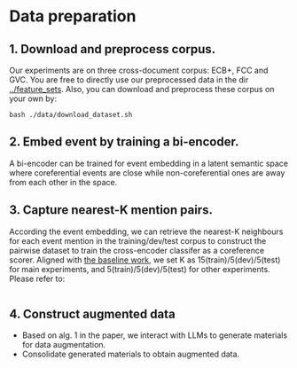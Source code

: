 # Data preparation 
## 1. Download and preprocess corpus.
Our experiments are on three cross-document corpus: ECB+, FCC and GVC.
You are free to directly use our preprocessed data in the dir [../feature_sets](https://github.com/Danield21/Rationale4CDECR/tree/main/feature_sets). Also, you can download and preprocess these corpus on your own by:
```
bash ./data/download_dataset.sh 
``` 

## 2. Embed event by training a bi-encoder.
A bi-encoder can be trained for event embedding in a latent semantic space where coreferential events are close while non-coreferential ones are away from each other in the space.


## 3. Capture nearest-K mention pairs.   
According the event embedding, we can retrieve the nearest-K neighbours for each event mention in the training/dev/test corpus to construct the pairwise dataset to train the cross-encoder classifer as a coreference scorer. Aligned with [the baseline work](https://aclanthology.org/2021.emnlp-main.106.pdf), we set K as 15(train)/5(dev)/5(test) for main experiments, and 5(train)/5(dev)/5(test) for other experiments. Please refer to:
```

```



## 4. Construct augmented data
  - Based on alg. 1 in the paper, we interact with LLMs to generate materials for data augmentation.
  -  Consolidate generated materials to obtain augmented data.